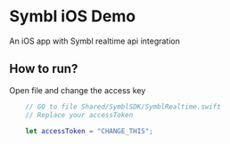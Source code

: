 # Symbl iOS Demo

An iOS app with Symbl realtime api integration

## How to run?

Open file and change the access key

```swift
    // GO to file Shared/SymblSDK/SymblRealtime.swift
    // Replace your accessToken

    let accessToken = "CHANGE_THIS";
```
